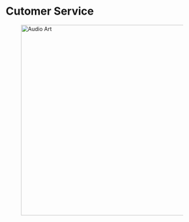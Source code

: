 # Cutomer Service


<figure>
        <img src="https://images.theconversation.com/files/155323/original/image-20170202-3395-jemomc.jpg?ixlib=rb-4.1.0&q=20&auto=format&w=320&fit=clip&dpr=2&usm=12&cs=strip" alt ="Audio Art" style='width:800px;height:500px;'>
        <figcaption>
